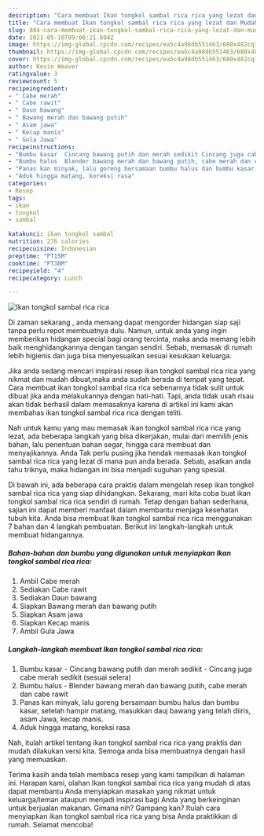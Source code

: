 ```yaml
---
description: "Cara membuat Ikan tongkol sambal rica rica yang lezat dan Mudah Dibuat"
title: "Cara membuat Ikan tongkol sambal rica rica yang lezat dan Mudah Dibuat"
slug: 884-cara-membuat-ikan-tongkol-sambal-rica-rica-yang-lezat-dan-mudah-dibuat
date: 2021-05-10T09:08:21.694Z
image: https://img-global.cpcdn.com/recipes/ea5c4a98db551463/680x482cq70/ikan-tongkol-sambal-rica-rica-foto-resep-utama.jpg
thumbnail: https://img-global.cpcdn.com/recipes/ea5c4a98db551463/680x482cq70/ikan-tongkol-sambal-rica-rica-foto-resep-utama.jpg
cover: https://img-global.cpcdn.com/recipes/ea5c4a98db551463/680x482cq70/ikan-tongkol-sambal-rica-rica-foto-resep-utama.jpg
author: Kevin Weaver
ratingvalue: 3
reviewcount: 5
recipeingredient:
- " Cabe merah"
- " Cabe rawit"
- " Daun bawang"
- " Bawang merah dan bawang putih"
- " Asam jawa"
- " Kecap manis"
- " Gula Jawa"
recipeinstructions:
- "Bumbu kasar  Cincang bawang putih dan merah sedikit Cincang juga cabe merah sedikit (sesuai selera)"
- "Bumbu halus  Blender bawang merah dan bawang putih, cabe merah dan cabe rawit"
- "Panas kan minyak, lalu goreng bersamaan bumbu halus dan bumbu kasar, setelah hampir matang, masukkan dauj bawang yang telah diiris, asam Jawa, kecap manis."
- "Aduk hingga matang, koreksi rasa"
categories:
- Resep
tags:
- ikan
- tongkol
- sambal

katakunci: ikan tongkol sambal 
nutrition: 276 calories
recipecuisine: Indonesian
preptime: "PT15M"
cooktime: "PT30M"
recipeyield: "4"
recipecategory: Lunch

---
```



![Ikan tongkol sambal rica rica](https://img-global.cpcdn.com/recipes/ea5c4a98db551463/680x482cq70/ikan-tongkol-sambal-rica-rica-foto-resep-utama.jpg)

Di zaman  sekarang , anda memang dapat mengorder hidangan siap saji tanpa perlu repot membuatnya dulu. Namun, untuk anda yang ingin memberikan hidangan special bagi orang tercinta, maka anda memang lebih baik menghidangkannya dengan tangan sendiri. Sebab, memasak di rumah lebih higienis dan juga bisa menyesuaikan sesuai kesukaan keluarga.

Jika anda sedang mencari inspirasi resep ikan tongkol sambal rica rica yang nikmat dan mudah dibuat,maka anda sudah berada di tempat yang tepat. Cara membuat ikan tongkol sambal rica rica  sebenarnya tidak sulit untuk dibuat jika anda melakukannya dengan hati-hati. Tapi, anda tidak usah risau akan tidak berhasil dalam memasaknya 
karena di artikel ini kami akan membahas ikan tongkol sambal rica rica dengan teliti.  



Nah untuk kamu yang mau memasak ikan tongkol sambal rica rica yang lezat, ada beberapa langkah yang bisa dikerjakan, mulai dari memilih jenis bahan, lalu penentuan bahan segar, hingga cara membuat dan menyajikannya. Anda Tak perlu pusing jika hendak memasak ikan tongkol sambal rica rica yang lezat di mana pun anda berada. Sebab, asalkan anda  tahu triknya, maka hidangan ini bisa menjadi suguhan yang spesial.

Di bawah ini, ada beberapa cara praktis  dalam mengolah resep ikan tongkol sambal rica rica yang siap dihidangkan. Sekarang, mari kita coba buat ikan tongkol sambal rica rica sendiri di rumah. Tetap dengan bahan sederhana, sajian ini dapat memberi manfaat dalam membantu menjaga kesehatan tubuh kita. Anda bisa membuat Ikan tongkol sambal rica rica menggunakan 7 bahan dan 4 langkah pembuatan. Berikut ini langkah-langkah untuk membuat hidangannya.

<!--inarticleads1-->

##### Bahan-bahan dan bumbu yang digunakan untuk menyiapkan Ikan tongkol sambal rica rica:

1. Ambil  Cabe merah
1. Sediakan  Cabe rawit
1. Sediakan  Daun bawang
1. Siapkan  Bawang merah dan bawang putih
1. Siapkan  Asam jawa
1. Siapkan  Kecap manis
1. Ambil  Gula Jawa




<!--inarticleads2-->

##### Langkah-langkah membuat Ikan tongkol sambal rica rica:

1. Bumbu kasar  - Cincang bawang putih dan merah sedikit - Cincang juga cabe merah sedikit (sesuai selera)
1. Bumbu halus  - Blender bawang merah dan bawang putih, cabe merah dan cabe rawit
1. Panas kan minyak, lalu goreng bersamaan bumbu halus dan bumbu kasar, setelah hampir matang, masukkan dauj bawang yang telah diiris, asam Jawa, kecap manis.
1. Aduk hingga matang, koreksi rasa




Nah, itulah artikel tentang  ikan tongkol sambal rica rica  yang praktis dan mudah dilakukan versi kita. Semoga anda bisa membuatnya dengan hasil yang memuaskan. 

Terima kasih anda telah membaca resep yang kami tampilkan di halaman ini. Harapan kami, olahan  Ikan tongkol sambal rica rica yang mudah di atas dapat membantu Anda menyiapkan masakan yang nikmat untuk keluarga/teman ataupun menjadi inspirasi bagi Anda yang berkeinginan untuk berjualan makanan. Gimana nih? Gampang kan? Itulah cara menyiapkan ikan tongkol sambal rica rica yang bisa Anda praktikkan di rumah. Selamat mencoba!

